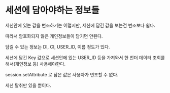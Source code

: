 # 세션에 담아야하는 정보들

세션안에 있는 값을 변조하기는 어렵지만, 세션에 담긴 값을 보는건 변조보다 쉽다.

따라서 암호화되지 않은 개인정보들이 담기면 안된다.

담길 수 있는 정보는 DI, CI, USER_ID, 이름 정도가 있다.


세션에 담긴 Key 값으로 세션안에 있는 USER_ID 등을 가져와서 한 번더 데이터 조회를 해서(개인정보 등) 사용해야한다.

session.setAttribute 로 담은 값은 사용자가 변조할 수 없다.

세션 탈취만 있을 뿐이다.

